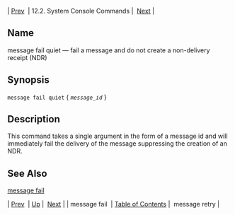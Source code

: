| [Prev](console_commands.message_fail)  | 12.2. System Console Commands |  [Next](console_commands.message_retry.php) |

<a name="console_commands.message_fail_quiet"></a>
## Name

message fail quiet — fail a message and do not create a non-delivery receipt (NDR)

## Synopsis

`message fail quiet` { *`message_id`* }

<a name="idp16146608"></a>
## Description

This command takes a single argument in the form of a message id and will immediately fail the delivery of the message suppressing the creation of an NDR.

<a name="idp16148368"></a>
## See Also

[message fail](console_commands.message_fail "message fail")

| [Prev](console_commands.message_fail)  | [Up](console.commands.non-module.php) |  [Next](console_commands.message_retry.php) |
| message fail  | [Table of Contents](index) |  message retry |
